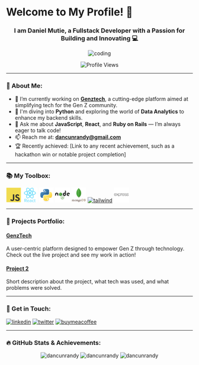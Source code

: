 # Welcome to My Profile! 👋
<h3 align="center">I am Daniel Mutie, a Fullstack Developer with a Passion for Building and Innovating 💻</h3>

<p align="center">
  <img alt="coding" width="400" src="https://user-images.githubusercontent.com/55389276/140866485-8fb1c876-9a8f-4d6a-98dc-08c4981eaf70.gif">
</p>

<p align="center">
  <img src="https://komarev.com/ghpvc/?username=dancunrandy&label=Profile%20views&color=0e75b6&style=flat" alt="Profile Views" />
</p>

---

### 🚀 About Me:
- 🔭 I’m currently working on [**Genztech**](https://genztech-delta.vercel.app/), a cutting-edge platform aimed at simplifying tech for the Gen Z community.
- 🌱 I'm diving into **Python** and exploring the world of **Data Analytics** to enhance my backend skills.
- 💬 Ask me about **JavaScript**, **React**, and **Ruby on Rails** — I’m always eager to talk code!
- 📫 Reach me at: **dancunrandy@gmail.com**
- 🏆 Recently achieved: [Link to any recent achievement, such as a hackathon win or notable project completion]

---

### 📚 My Toolbox:
<p align="left">
  <!-- Interactive badge for tools with URLs -->
  <a href="https://developer.mozilla.org/en-US/docs/Web/JavaScript" target="_blank"><img src="https://raw.githubusercontent.com/devicons/devicon/master/icons/javascript/javascript-original.svg" alt="javascript" width="40" height="40"/></a>
  <a href="https://reactjs.org/" target="_blank"><img src="https://raw.githubusercontent.com/devicons/devicon/master/icons/react/react-original-wordmark.svg" alt="react" width="40" height="40"/></a>
  <a href="https://www.python.org" target="_blank"><img src="https://raw.githubusercontent.com/devicons/devicon/master/icons/python/python-original.svg" alt="python" width="40" height="40"/></a>
  <a href="https://nodejs.org" target="_blank"><img src="https://raw.githubusercontent.com/devicons/devicon/master/icons/nodejs/nodejs-original-wordmark.svg" alt="nodejs" width="40" height="40"/></a>
  <a href="https://www.mongodb.com/" target="_blank"><img src="https://raw.githubusercontent.com/devicons/devicon/master/icons/mongodb/mongodb-original-wordmark.svg" alt="mongodb" width="40" height="40"/></a>
  <a href="https://tailwindcss.com/" target="_blank"><img src="https://www.vectorlogo.zone/logos/tailwindcss/tailwindcss-icon.svg" alt="tailwind" width="40" height="40"/></a>
  <a href="https://expressjs.com" target="_blank"><img src="https://raw.githubusercontent.com/devicons/devicon/master/icons/express/express-original-wordmark.svg" alt="express" width="40" height="40"/></a>
</p>

---

### 🏅 Projects Portfolio:
#### [**GenzTech**](https://genztech-delta.vercel.app/)
A user-centric platform designed to empower Gen Z through technology. Check out the live project and see my work in action!

#### [**Project 2**](#)  
Short description about the project, what tech was used, and what problems were solved.

---

### 📡 Get in Touch:
<p align="left">
  <a href="https://www.linkedin.com/in/dancunrandy" target="_blank"><img src="https://img.icons8.com/color/48/000000/linkedin.png" alt="linkedin" width="40" height="40"/></a>
  <a href="https://twitter.com/dancunrandy" target="_blank"><img src="https://img.icons8.com/color/48/000000/twitter.png" alt="twitter" width="40" height="40"/></a>
  <a href="https://www.buymeacoffee.com/dancunrandj" target="_blank"><img src="https://cdn.buymeacoffee.com/buttons/v2/default-yellow.png" alt="buymeacoffee" width="40" height="40"/></a>
</p>

---

### 🔥 GitHub Stats & Achievements:
<p align="center">
  <img src="https://github-readme-stats.vercel.app/api?username=dancunrandy&show_icons=true&theme=radical&hide_title=true" alt="dancunrandy" />
  <img src="https://github-readme-stats.vercel.app/api/top-langs?username=dancunrandy&show_icons=true&theme=radical&layout=compact" alt="dancunrandy" />
  <img src="https://github-readme-streak-stats.herokuapp.com/?user=dancunrandy&theme=radical" alt="dancunrandy" />
</p>
